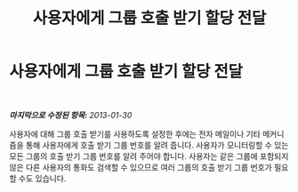 ﻿---
title: 사용자에게 그룹 호출 받기 할당 전달
TOCTitle: 사용자에게 그룹 호출 받기 할당 전달
ms:assetid: f878e6ae-0f2a-4aa2-afb0-5e82eeaeeeef
ms:mtpsurl: https://technet.microsoft.com/ko-kr/library/JJ945658(v=OCS.15)
ms:contentKeyID: 52057007
ms.date: 08/10/2015
mtps_version: v=OCS.15
ms.translationtype: HT
---

# 사용자에게 그룹 호출 받기 할당 전달

 

_**마지막으로 수정된 항목:** 2013-01-30_

사용자에 대해 그룹 호출 받기를 사용하도록 설정한 후에는 전자 메일이나 기타 메커니즘을 통해 사용자에게 호출 받기 그룹 번호를 알려 줍니다. 사용자가 모니터링할 수 있는 모든 그룹의 호출 받기 그룹 번호를 알려 주어야 합니다. 사용자는 같은 그룹에 포함되지 않은 다른 사용자의 통화도 검색할 수 있으므로 여러 그룹의 호출 받기 그룹 번호가 필요할 수도 있습니다.

